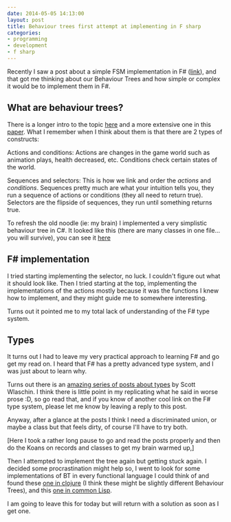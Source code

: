 ```yaml
---
date: 2014-05-05 14:13:00
layout: post
title: Behaviour trees first attempt at implementing in F sharp
categories:
- programming 
- development
- f sharp
---
```


Recently I saw a post about a simple FSM implementation in F# ([link][fsmf]), and that got me thinking about our Behaviour Trees and how simple or complex it would be to implement them in F#. 

## What are behaviour trees?

There is a longer intro to the topic [here][adba] and a more extensive one in this [paper][pape]. 
What I remember when I think about them is that there are 2 types of constructs:
 
Actions and conditions: Actions are changes in the game world  such as animation plays, health decreased, etc. Conditions check certain states of the world. 

Sequences and selectors: This is how we link and order the *actions* and *conditions*. Sequences pretty much are what your intuition tells you, they run a sequence of actions or conditions (they all need to return true). Selectors are the flipside of sequences, they run until something returns true.

To refresh the old noodle (ie: my brain) I implemented a very simplistic behaviour tree in C#. It looked like this (there are many classes in one file... you will survive), you can see it [here][csbt]


## F# implementation 

I tried starting implementing the selector, no luck. I couldn't figure out what it should look like. 
Then I tried starting at the top, implementing the implementations of the actions mostly because it was the functions I knew how to implement, and they might guide me to somewhere interesting. 

Turns out it pointed me to my total lack of understanding of the F# type system.

## Types

It turns out I had to leave my very practical approach to learning F# and go get my read on. I heard that F# has a pretty advanced type system, and I was just about to learn why.

Turns out there is an [amazing series of posts about types][scott] by Scott Wlaschin. I think there is little point in my replicating what he said in worse prose :D, so go read that, and if you know of another cool link on the F# type system, please let me know by leaving a reply to this post.

Anyway, after a glance at the posts I think I need a discriminated union, or maybe a class but that feels dirty, of course I'll have to try both. 

[Here I took a rather long pause to go and read the posts properly and then do the Koans on records and classes to get my brain warmed up,] 

Then I attempted to implement the tree again but getting stuck again. I decided some procrastination might help so, I went to look for some implementations of BT in every functional language I could think of and found these [one in clojure][cloj] (I think these might be slightly different Behaviour Trees), and this [one in common Lisp][clisp].

I am going to leave this for today but will return with a solution as soon as I get one.



[adba]:http://www.altdevblogaday.com/2011/02/24/introduction-to-behavior-trees/
[fsmf]:http://withouttheloop.com/articles/2014-04-18-fsharp-csharp-statemachines/
[pape]:http://www.doc.ic.ac.uk/teaching/distinguished-projects/2009/c.lim.pdf
[scott]:http://fsharpforfunandprofit.com/posts/overview-of-types-in-fsharp/
[cloj]:https://github.com/nakkaya/alter-ego
[clisp]:https://bitbucket.org/eeeickythump/behave-tree
[csbt]:https://gist.github.com/Andrea/5b8dfa9daff76ffcf3b9